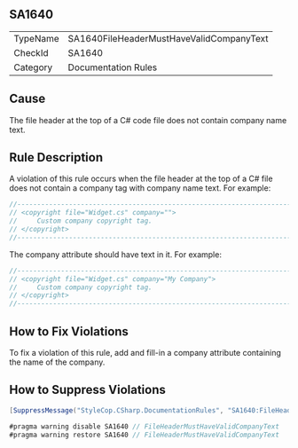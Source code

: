 ﻿## SA1640

<table>
<tr>
  <td>TypeName</td>
  <td>SA1640FileHeaderMustHaveValidCompanyText</td>
</tr>
<tr>
  <td>CheckId</td>
  <td>SA1640</td>
</tr>
<tr>
  <td>Category</td>
  <td>Documentation Rules</td>
</tr>
</table>

## Cause

The file header at the top of a C# code file does not contain company name text.

## Rule Description

A violation of this rule occurs when the file header at the top of a C# file does not contain a company tag with company name text. For example:

```csharp
//-----------------------------------------------------------------------
// <copyright file="Widget.cs" company="">
//     Custom company copyright tag.
// </copyright>
//-----------------------------------------------------------------------
```

The company attribute should have text in it. For example:

```csharp
//-----------------------------------------------------------------------
// <copyright file="Widget.cs" company="My Company">
//     Custom company copyright tag.
// </copyright>
//-----------------------------------------------------------------------
```

## How to Fix Violations

To fix a violation of this rule, add and fill-in a company attribute containing the name of the company.

## How to Suppress Violations

```csharp
[SuppressMessage("StyleCop.CSharp.DocumentationRules", "SA1640:FileHeaderMustHaveValidCompanyText", Justification = "Reviewed.")]
```

```csharp
#pragma warning disable SA1640 // FileHeaderMustHaveValidCompanyText
#pragma warning restore SA1640 // FileHeaderMustHaveValidCompanyText
```
